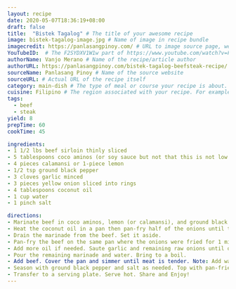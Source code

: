 ```yaml
---
layout: recipe
date: 2020-05-07T18:36:19+08:00
draft: false
title:  "Bistek Tagalog" # The title of your awesome recipe
image: bistek-tagalog-image.jpg # Name of image in recipe bundle
imagecredit: https://panlasangpinoy.com/ # URL to image source page, website, or creator
YouTubeID:  # The F2SYDXV1W1w part of https://www.youtube.com/watch?v=F2SYDXV1W1w
authorName: Vanjo Merano # Name of the recipe/article author
authorURL: https://panlasangpinoy.com/bistek-tagalog-beefsteak-recipe/ # URL of their home website
sourceName: Panlasang Pinoy # Name of the source website
sourceURL: # Actual URL of the recipe itself
category: main-dish # The type of meal or course your recipe is about. For example: "dinner", "entree", or "dessert".
cuisine: Filipino # The region associated with your recipe. For example, "French", Mediterranean", or "American".
tags: 
  - beef
  - steak
yield: 8
prepTime: 60
cookTime: 45

ingredients:
- 1 1/2 lbs beef sirloin thinly sliced
- 5 tablespoons coco aminos (or soy sauce but not that this is not low carb)
- 4 pieces calamansi or 1-piece lemon
- 1/2 tsp ground black pepper
- 3 cloves garlic minced
- 3 pieces yellow onion sliced into rings
- 4 tablespoons coconut oil
- 1 cup water
- 1 pinch salt

directions:
- Marinate beef in coco aminos, lemon (or calamansi), and ground black pepper for at least 1 hour. Marinate overnight for best result.
- Heat the coconut oil in a pan then pan-fry half of the onions until the texture becomes soft. Set aside.
- Drain the marinade from the beef. Set it aside. 
- Pan-fry the beef on the same pan where the onions were fried for 1 minute per side. Remove from the pan. Set aside.
- Add more oil if needed. Saute garlic and remaining raw onions until onion softens.
- Pour the remaining marinade and water. Bring to a boil.
- Add beef. Cover the pan and simmer until meat is tender. Note: Add water as needed.
- Season with ground black pepper and salt as needed. Top with pan-fried onions.
- Transfer to a serving plate. Serve hot. Share and Enjoy!
---
```

